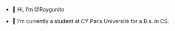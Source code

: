 - 👋 Hi, I’m @Raygunito

- 🌱 I’m currently a student at CY Paris Université for a B.s. in CS.

<!---
Raygunito/Raygunito is a ✨ special ✨ repository because its `README.md` (this file) appears on your GitHub profile.
You can click the Preview link to take a look at your changes.
--->
